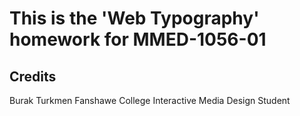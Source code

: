 # This is the 'Web Typography' homework for MMED-1056-01

## Credits
Burak Turkmen
Fanshawe College Interactive Media Design Student
